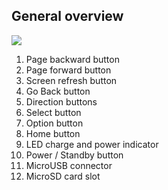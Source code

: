 ## General overview
![](http://static.energysistem.com/images/manuals/39225/568ff90a3ce54.jpg)

1.	Page backward button
2.	Page forward button
3.	Screen refresh button 
4.	Go Back button
5.	Direction buttons
6.	Select button
7.	Option button 
8.	Home button
9.	LED charge and power indicator
10.	Power / Standby button
11.	MicroUSB connector
12.	MicroSD card slot
